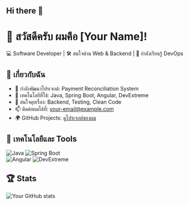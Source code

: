 ## Hi there 👋

# 👋 สวัสดีครับ ผมคือ [Your Name]!  
💻 Software Developer | 🛠️ สนใจด้าน Web & Backend | 🌱 กำลังเรียนรู้ DevOps  

## 🚀 เกี่ยวกับฉัน
- 🔭 กำลังพัฒนาโปรเจกต์: Payment Reconciliation System  
- 🌱 เทคโนโลยีที่ใช้: Java, Spring Boot, Angular, DevExtreme  
- 💬 สนใจคุยเรื่อง: Backend, Testing, Clean Code  
- 📫 ติดต่อผมได้ที่: [your-email@example.com](mailto:your-email@example.com)  
- 🌍 GitHub Projects: [ดูโปรเจกต์ของผม](https://github.com/your-username?tab=repositories)  

## 🧰 เทคโนโลยีและ Tools
![Java](https://img.shields.io/badge/Java-ED8B00?style=for-the-badge&logo=java&logoColor=white) 
![Spring Boot](https://img.shields.io/badge/Spring%20Boot-6DB33F?style=for-the-badge&logo=spring-boot&logoColor=white)  
![Angular](https://img.shields.io/badge/Angular-DD0031?style=for-the-badge&logo=angular&logoColor=white) 
![DevExtreme](https://img.shields.io/badge/DevExtreme-000000?style=for-the-badge&logo=devexpress&logoColor=white)  

## 🏆 Stats
![Your GitHub stats](https://github-readme-stats.vercel.app/api?username=your-username&show_icons=true&theme=radical)  

